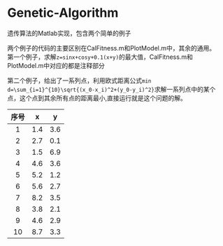 # Genetic-Algorithm
遗传算法的Matlab实现，包含两个简单的例子  

两个例子的代码的主要区别在CalFitness.m和PlotModel.m中，其余的通用。  
第一个例子，求解` z=sinx+cosy+0.1(x+y) `的最大值，CalFitness.m和PlotModel.m中对应的都是注释部分  

第二个例子，给出了一系列点，利用欧式距离公式` min d=\sum_{i=1}^{10}\sqrt{(x_0-x_i)^2+(y_0-y_i)^2} `求解一系列点中的某个点，这个点到其余所有点的距离最小,直接运行就是这个问题的解。

|序号 |x  |y  |
|:---:|:---:|:---:|
|1|	1.4|	3.6|
|2|	2.7|	0.1|
|3|	1.5|	6.9|
|4|	4.6|	3.6|
|5|	5.2|	1.2|
|6|	5.6|	2.7|
|7|	8.2|	3.5|
|8|	3.8|	2.1|
|9|	4.6|	2.9|
|10|	8.7|	3.3|
